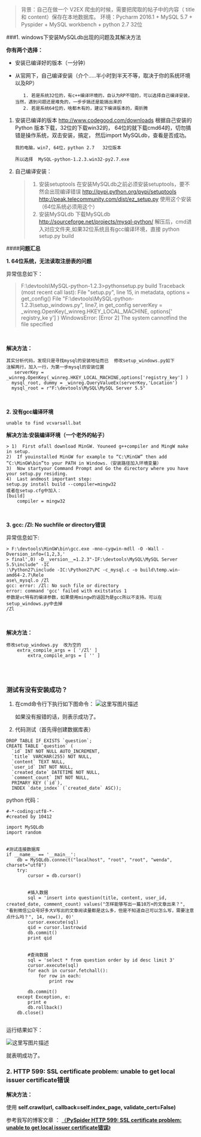 > 背景：自己在做一个  V2EX  爬虫的时候，需要把爬取的帖子中的内容（ title  和  content）保存在本地数据库。
> 环境：Pycharm 2016.1  + MySQL 5.7  + Pyspider + MySQL workbench  + python 2.7 32位


###1. windows下安装MySQLdb出现的问题及其解决方法

**你有两个选择：**

+ 安装已编译好的版本（一分钟）
+ 从官网下，自己编译安装（介个…..半小时到半天不等，取决于你的系统环境以及RP）

		 1. 若是系统32位的，有c++编译环境的，自认为RP不错的，可以选择自己编译安装，当然，遇到问题还是难免的，一步步搞还是能搞出来的
		 2. 若是系统64位的，啥都木有的，建议下编译版本的，甭折腾
		


 1. 安装已编译的版本
  http://www.codegood.com/downloads 
	 根据自己安装的 Python 版本下载，32位的下载win32的， 64位的就下载cmd64的，切勿搞错是操作系统，双击安装，搞定， 然后import MySQLdb，查看是否成功。

		我的电脑，win7, 64位，python 2.7   32位版本 

		所以选择  MySQL-python-1.2.3.win32-py2.7.exe
 
 2.  自己编译安装：

		> 1. 安装setuptools
		在安装MySQLdb之前必须安装setuptools，要不然会出现编译错误
		http://pypi.python.org/pypi/setuptools
		http://peak.telecommunity.com/dist/ez_setup.py 使用这个安装（64位系统必须用这个）
		> 2. 安装MySQLdb
        > 下载MySQLdb  http://sourceforge.net/projects/mysql-python/
        > 解压后，cmd进入对应文件夹,如果32位系统且有gcc编译环境，直接 python setup.py build


####**问题汇总**

**1. 64位系统，无法读取注册表的问题**

异常信息如下：

> F:\devtools\MySQL-python-1.2.3>pythonsetup.py build
Traceback (most recent call last):
 File "setup.py", line 15, in <module>
   metadata, options = get_config()
 File "F:\devtools\MySQL-python-1.2.3\setup_windows.py", line7, in get_config
   serverKey = _winreg.OpenKey(_winreg.HKEY_LOCAL_MACHINE, options[' registry_ke
y'] )
WindowsError: [Error 2] The system cannotfind the file specified
 
 <br>
 
**解决方法：**

    其实分析代码，发现只是寻找mysql的安装地址而已  修改setup_windows.py如下
    注解两行，加入一行，为第一步mysql的安装位置
       serverKey = _winreg.OpenKey(_winreg.HKEY_LOCAL_MACHINE,options['registry_key'] )
      mysql_root, dummy = _winreg.QueryValueEx(serverKey,'Location')
      mysql_root = r"F:\devtools\MySQL\MySQL Server 5.5"
 

<br>

**2. 没有gcc编译环境**
    
    unable to find vcvarsall.bat

**解决方法:安装编译环境（一个老外的帖子）**
	
	> 1)  First ofall download MinGW. Youneed g++compiler and MingW make in setup.
	2)  If youinstalled MinGW for example to “C:\MinGW” then add “C:\MinGW\bin”to your PATH in Windows.（安装路径加入环境变量）
	3)  Now startyour Command Prompt and Go the directory where you have your setup.py residing.
	4)  Last andmost important step:
	setup.py install build --compiler=mingw32
	或者在setup.cfg中加入：
	[build]
	    compiler = mingw32



<br>

**3. gcc: /Zl: No suchfile or directory错误**

异常信息如下:

    > F:\devtools\MinGW\bin\gcc.exe -mno-cygwin-mdll -O -Wall -Dversion_info=(1,2,3,'
    > final',0) -D__version__=1.2.3"-IF:\devtools\MySQL\MySQL Server 5.5\include" -IC
    :\Python27\include -IC:\Python27\PC -c_mysql.c -o build\temp.win-amd64-2.7\Rele
    ase\_mysql.o /Zl
    gcc: error: /Zl: No such file or directory
    error: command 'gcc' failed with exitstatus 1 
    参数是vc特有的编译参数，如果使用mingw的话因为是gcc所以不支持。可以在setup_windows.py中去掉
    /Zl  
 
 <br>
 
**解决方法：**
 
    修改setup_windows.py  改为空的
        extra_compile_args = [ '/Zl' ]
            extra_compile_args = [ '' ]


<br>
<br>

### 测试有没有安装成功？

1. 在cmd命令行下执行如下图命令：
![这里写图片描述](http://img.blog.csdn.net/20161020222856240)
 
	如果没有报错的话，则表示成功了。

2. 代码测试（首先得创建数据库表）
```
DROP TABLE IF EXISTS `question`;
CREATE TABLE `question` (
  `id` INT NOT NULL AUTO_INCREMENT,
  `title` VARCHAR(255) NOT NULL,
  `content` TEXT NULL,
  `user_id` INT NOT NULL,
  `created_date` DATETIME NOT NULL,
  `comment_count` INT NOT NULL,
  PRIMARY KEY (`id`),
  INDEX `date_index` (`created_date` ASC));
```

python 代码：

```
#-*-coding:utf8-*-
#created by 10412

import MySQLdb
import random


#测试连接数据库
if __name__ == '__main__':
    db = MySQLdb.connect("localhost", "root", "root", "wenda", charset="utf8")
    try:
        cursor = db.cursor()

        
        #插入数据
        sql = 'insert into question(title, content, user_id, created_date, comment_count) values("怎样能够写出一篇10万+的文章出来？", "看到微信公众号好多大V写出的文章阅读量都是这么多，但是不知道自己可以怎么写，需要注意点什么吗？", 14, now(), 0)'
        cursor.execute(sql)
        qid = cursor.lastrowid
        db.commit()
        print qid
        

        #查询数据
        sql = 'select * from question order by id desc limit 3'
        cursor.execute(sql)
        for each in cursor.fetchall():
            for row in each:
                print row

        db.commit()
    except Exception, e:
        print e
        db.rollback()
    db.close()


```

运行结果如下：

![这里写图片描述](http://img.blog.csdn.net/20161020223314445)

就表明成功了。


### 2.  HTTP 599: SSL certificate problem: unable to get local issuer certificate错误

**解决方法：**

使用 **self.crawl(url, callback=self.index_page, validate_cert=False)**

参考我写的博客文章 ： [《**PySpider HTTP 599: SSL certificate problem: unable to get local issuer certificate错误**》](http://blog.csdn.net/tzs_1041218129/article/details/52853465)

